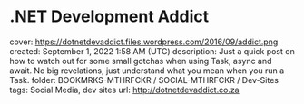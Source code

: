 # .NET Development Addict

cover: https://dotnetdevaddict.files.wordpress.com/2016/09/addict.png
created: September 1, 2022 1:58 AM (UTC)
description: Just a quick post on how to watch out for some small gotchas when using Task, async and await. No big revelations, just understand what you mean when you run a Task.
folder: BOOKMRKS-MTHRFCKR / SOCIAL-MTHRFCKR / Dev-Sites
tags: Social Media, dev sites
url: http://dotnetdevaddict.co.za